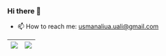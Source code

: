 ### Hi there 👋

<!--
**ualiusman/ualiusman** is a ✨ _special_ ✨ repository because its `README.md` (this file) appears on your GitHub profile.

Here are some ideas to get you started:
-->

- 📫 How to reach me: usmanaliua.uali@gmail.com


| <img align="center" src="https://github-readme-stats.vercel.app/api?username=ualiusman&theme=dracula&count_private=true&show_icons=true&hide_title=false&hide=stars" /> |   <img align="center" src="https://github-readme-stats.anuraghazra1.vercel.app/api/top-langs/?username=ualiusman&layout=compact&theme=dracula" /> |
| ------------- | ------------- |

